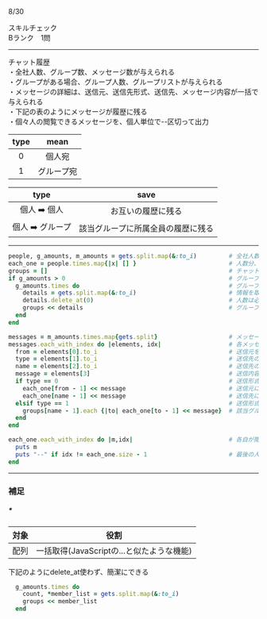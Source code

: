 8/30
 
スキルチェック  
Bランク　1問  
 
-------------------------------------------
チャット履歴  
・全社人数、グループ数、メッセージ数が与えられる  
・グループがある場合、グループ人数、グループリストが与えられる  
・メッセージの詳細は、送信元、送信先形式、送信先、メッセージ内容が一括で与えられる  
・下記の表のようにメッセージが履歴に残る  
・個々人の閲覧できるメッセージを、個人単位で--区切って出力  
 
| type | mean |
|:-----------:|:------------:|
| 0 | 個人宛 |
| 1 | グループ宛 |

| type | save |
|:-----------:|:------------:|
| 個人 ➡️ 個人 | お互いの履歴に残る |
| 個人 ➡️ グループ | 該当グループに所属全員の履歴に残る |
 
-------------------------------------------
 
```ruby
people, g_amounts, m_amounts = gets.split.map(&:to_i)         # 全社人数、グループ数、メッセージ数を取得
each_one = people.times.map{|x| [] }                          # 人数分、各自のチャット履歴を初期化
groups = []                                                   # チャットグループの情報を記録用
if g_amounts > 0                                              # グループがある場合
  g_amounts.times do                                          # グループある分、各グループの
    details = gets.split.map(&:to_i)                          # 情報を取得
    details.delete_at(0)                                      # 人数は必要ないので削除
    groups << details                                         # グループに入ってる社員を記録
  end
end

messages = m_amounts.times.map{gets.split}                    # メッセージある分、詳細情報を取得
messages.each_with_index do |elements, idx|                   # 各メッセージを分析していく
  from = elements[0].to_i                                     # 送信元を定義
  type = elements[1].to_i                                     # 送信先の形式を定義
  name = elements[2].to_i                                     # 送信先の名前を定義
  message = elements[3]                                       # 送信内容を定義
  if type == 0                                                # 送信形式が個人宛の場合
    each_one[from - 1] << message                             # 送信元にメッセージを残す
    each_one[name - 1] << message                             # 送信先にメッセージを残す
  elsif type == 1                                             # 送信形式がグループ宛の場合
    groups[name - 1].each {|to| each_one[to - 1] << message}  # 該当グループにいる全員にメッセージを残す
  end
end

each_one.each_with_index do |m,idx|                           # 各自が閲覧できるメッセージを出力
  puts m
  puts "--" if idx != each_one.size - 1                       # 最後の人以外は--で区切る
end
```

***
 
### 補足  

##### *
| 対象           | 役割                                         |
|----------------|--------------------------------------------------|
| 配列 | 一括取得(JavaScriptの...と似たような機能) |

下記のようにdelete_at使わず、簡潔にできる

```ruby
  g_amounts.times do                
    count, *member_list = gets.split.map(&:to_i)
    groups << member_list
  end
```
